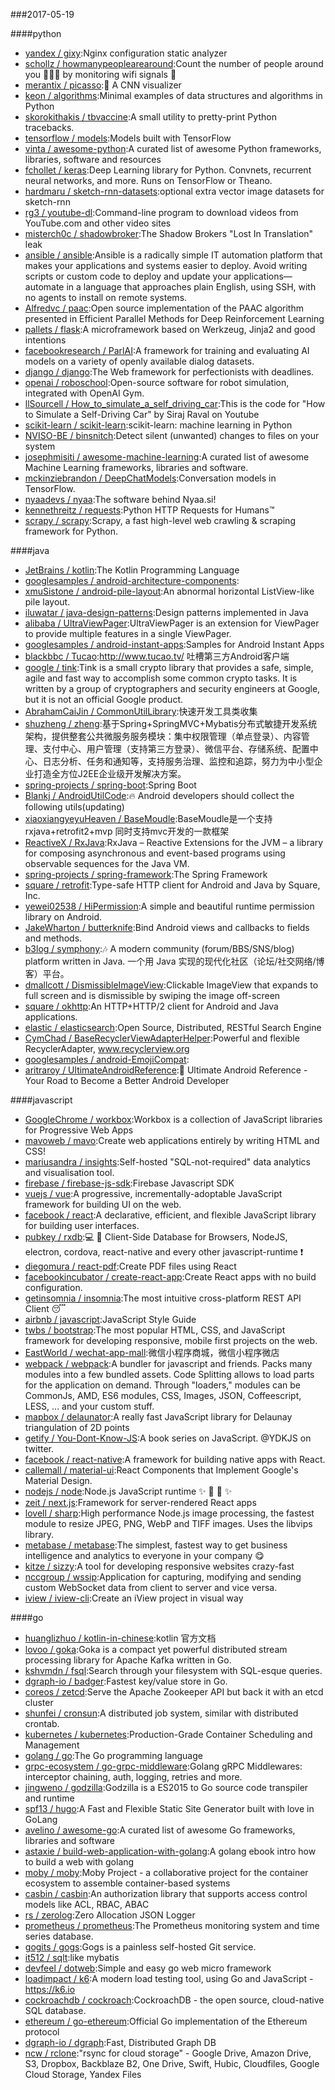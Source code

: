 ###2017-05-19

####python
* [yandex / gixy](https://github.com/yandex/gixy):Nginx configuration static analyzer
* [schollz / howmanypeoplearearound](https://github.com/schollz/howmanypeoplearearound):Count the number of people around you 👨‍👨‍👦 by monitoring wifi signals 📡
* [merantix / picasso](https://github.com/merantix/picasso):🎨 A CNN visualizer
* [keon / algorithms](https://github.com/keon/algorithms):Minimal examples of data structures and algorithms in Python
* [skorokithakis / tbvaccine](https://github.com/skorokithakis/tbvaccine):A small utility to pretty-print Python tracebacks.
* [tensorflow / models](https://github.com/tensorflow/models):Models built with TensorFlow
* [vinta / awesome-python](https://github.com/vinta/awesome-python):A curated list of awesome Python frameworks, libraries, software and resources
* [fchollet / keras](https://github.com/fchollet/keras):Deep Learning library for Python. Convnets, recurrent neural networks, and more. Runs on TensorFlow or Theano.
* [hardmaru / sketch-rnn-datasets](https://github.com/hardmaru/sketch-rnn-datasets):optional extra vector image datasets for sketch-rnn
* [rg3 / youtube-dl](https://github.com/rg3/youtube-dl):Command-line program to download videos from YouTube.com and other video sites
* [misterch0c / shadowbroker](https://github.com/misterch0c/shadowbroker):The Shadow Brokers "Lost In Translation" leak
* [ansible / ansible](https://github.com/ansible/ansible):Ansible is a radically simple IT automation platform that makes your applications and systems easier to deploy. Avoid writing scripts or custom code to deploy and update your applications— automate in a language that approaches plain English, using SSH, with no agents to install on remote systems.
* [Alfredvc / paac](https://github.com/Alfredvc/paac):Open source implementation of the PAAC algorithm presented in Efficient Parallel Methods for Deep Reinforcement Learning
* [pallets / flask](https://github.com/pallets/flask):A microframework based on Werkzeug, Jinja2 and good intentions
* [facebookresearch / ParlAI](https://github.com/facebookresearch/ParlAI):A framework for training and evaluating AI models on a variety of openly available dialog datasets.
* [django / django](https://github.com/django/django):The Web framework for perfectionists with deadlines.
* [openai / roboschool](https://github.com/openai/roboschool):Open-source software for robot simulation, integrated with OpenAI Gym.
* [llSourcell / How_to_simulate_a_self_driving_car](https://github.com/llSourcell/How_to_simulate_a_self_driving_car):This is the code for "How to Simulate a Self-Driving Car" by Siraj Raval on Youtube
* [scikit-learn / scikit-learn](https://github.com/scikit-learn/scikit-learn):scikit-learn: machine learning in Python
* [NVISO-BE / binsnitch](https://github.com/NVISO-BE/binsnitch):Detect silent (unwanted) changes to files on your system
* [josephmisiti / awesome-machine-learning](https://github.com/josephmisiti/awesome-machine-learning):A curated list of awesome Machine Learning frameworks, libraries and software.
* [mckinziebrandon / DeepChatModels](https://github.com/mckinziebrandon/DeepChatModels):Conversation models in TensorFlow.
* [nyaadevs / nyaa](https://github.com/nyaadevs/nyaa):The software behind Nyaa.si!
* [kennethreitz / requests](https://github.com/kennethreitz/requests):Python HTTP Requests for Humans™
* [scrapy / scrapy](https://github.com/scrapy/scrapy):Scrapy, a fast high-level web crawling & scraping framework for Python.

####java
* [JetBrains / kotlin](https://github.com/JetBrains/kotlin):The Kotlin Programming Language
* [googlesamples / android-architecture-components](https://github.com/googlesamples/android-architecture-components):
* [xmuSistone / android-pile-layout](https://github.com/xmuSistone/android-pile-layout):An abnormal horizontal ListView-like pile layout.
* [iluwatar / java-design-patterns](https://github.com/iluwatar/java-design-patterns):Design patterns implemented in Java
* [alibaba / UltraViewPager](https://github.com/alibaba/UltraViewPager):UltraViewPager is an extension for ViewPager to provide multiple features in a single ViewPager.
* [googlesamples / android-instant-apps](https://github.com/googlesamples/android-instant-apps):Samples for Android Instant Apps
* [blackbbc / Tucao](https://github.com/blackbbc/Tucao):http://www.tucao.tv/ 吐槽第三方Android客户端
* [google / tink](https://github.com/google/tink):Tink is a small crypto library that provides a safe, simple, agile and fast way to accomplish some common crypto tasks. It is written by a group of cryptographers and security engineers at Google, but it is not an official Google product.
* [AbrahamCaiJin / CommonUtilLibrary](https://github.com/AbrahamCaiJin/CommonUtilLibrary):快速开发工具类收集
* [shuzheng / zheng](https://github.com/shuzheng/zheng):基于Spring+SpringMVC+Mybatis分布式敏捷开发系统架构，提供整套公共微服务服务模块：集中权限管理（单点登录）、内容管理、支付中心、用户管理（支持第三方登录）、微信平台、存储系统、配置中心、日志分析、任务和通知等，支持服务治理、监控和追踪，努力为中小型企业打造全方位J2EE企业级开发解决方案。
* [spring-projects / spring-boot](https://github.com/spring-projects/spring-boot):Spring Boot
* [Blankj / AndroidUtilCode](https://github.com/Blankj/AndroidUtilCode):🔥 Android developers should collect the following utils(updating)
* [xiaoxiangyeyuHeaven / BaseMoudle](https://github.com/xiaoxiangyeyuHeaven/BaseMoudle):BaseMoudle是一个支持rxjava+retrofit2+mvp 同时支持mvc开发的一款框架
* [ReactiveX / RxJava](https://github.com/ReactiveX/RxJava):RxJava – Reactive Extensions for the JVM – a library for composing asynchronous and event-based programs using observable sequences for the Java VM.
* [spring-projects / spring-framework](https://github.com/spring-projects/spring-framework):The Spring Framework
* [square / retrofit](https://github.com/square/retrofit):Type-safe HTTP client for Android and Java by Square, Inc.
* [yewei02538 / HiPermission](https://github.com/yewei02538/HiPermission):A simple and beautiful runtime permission library on Android.
* [JakeWharton / butterknife](https://github.com/JakeWharton/butterknife):Bind Android views and callbacks to fields and methods.
* [b3log / symphony](https://github.com/b3log/symphony):🎶 A modern community (forum/BBS/SNS/blog) platform written in Java. 一个用 Java 实现的现代化社区（论坛/社交网络/博客）平台。
* [dmallcott / DismissibleImageView](https://github.com/dmallcott/DismissibleImageView):Clickable ImageView that expands to full screen and is dismissible by swiping the image off-screen
* [square / okhttp](https://github.com/square/okhttp):An HTTP+HTTP/2 client for Android and Java applications.
* [elastic / elasticsearch](https://github.com/elastic/elasticsearch):Open Source, Distributed, RESTful Search Engine
* [CymChad / BaseRecyclerViewAdapterHelper](https://github.com/CymChad/BaseRecyclerViewAdapterHelper):Powerful and flexible RecyclerAdapter, www.recyclerview.org
* [googlesamples / android-EmojiCompat](https://github.com/googlesamples/android-EmojiCompat):
* [aritraroy / UltimateAndroidReference](https://github.com/aritraroy/UltimateAndroidReference):🚀 Ultimate Android Reference - Your Road to Become a Better Android Developer

####javascript
* [GoogleChrome / workbox](https://github.com/GoogleChrome/workbox):Workbox is a collection of JavaScript libraries for Progressive Web Apps
* [mavoweb / mavo](https://github.com/mavoweb/mavo):Create web applications entirely by writing HTML and CSS!
* [mariusandra / insights](https://github.com/mariusandra/insights):Self-hosted "SQL-not-required" data analytics and visualisation tool.
* [firebase / firebase-js-sdk](https://github.com/firebase/firebase-js-sdk):Firebase Javascript SDK
* [vuejs / vue](https://github.com/vuejs/vue):A progressive, incrementally-adoptable JavaScript framework for building UI on the web.
* [facebook / react](https://github.com/facebook/react):A declarative, efficient, and flexible JavaScript library for building user interfaces.
* [pubkey / rxdb](https://github.com/pubkey/rxdb):💻 📱 Client-Side Database for Browsers, NodeJS, electron, cordova, react-native and every other javascript-runtime ❗️
* [diegomura / react-pdf](https://github.com/diegomura/react-pdf):Create PDF files using React
* [facebookincubator / create-react-app](https://github.com/facebookincubator/create-react-app):Create React apps with no build configuration.
* [getinsomnia / insomnia](https://github.com/getinsomnia/insomnia):The most intuitive cross-platform REST API Client 😴
* [airbnb / javascript](https://github.com/airbnb/javascript):JavaScript Style Guide
* [twbs / bootstrap](https://github.com/twbs/bootstrap):The most popular HTML, CSS, and JavaScript framework for developing responsive, mobile first projects on the web.
* [EastWorld / wechat-app-mall](https://github.com/EastWorld/wechat-app-mall):微信小程序商城，微信小程序微店
* [webpack / webpack](https://github.com/webpack/webpack):A bundler for javascript and friends. Packs many modules into a few bundled assets. Code Splitting allows to load parts for the application on demand. Through "loaders," modules can be CommonJs, AMD, ES6 modules, CSS, Images, JSON, Coffeescript, LESS, ... and your custom stuff.
* [mapbox / delaunator](https://github.com/mapbox/delaunator):A really fast JavaScript library for Delaunay triangulation of 2D points
* [getify / You-Dont-Know-JS](https://github.com/getify/You-Dont-Know-JS):A book series on JavaScript. @YDKJS on twitter.
* [facebook / react-native](https://github.com/facebook/react-native):A framework for building native apps with React.
* [callemall / material-ui](https://github.com/callemall/material-ui):React Components that Implement Google's Material Design.
* [nodejs / node](https://github.com/nodejs/node):Node.js JavaScript runtime ✨ 🐢 🚀 ✨
* [zeit / next.js](https://github.com/zeit/next.js):Framework for server-rendered React apps
* [lovell / sharp](https://github.com/lovell/sharp):High performance Node.js image processing, the fastest module to resize JPEG, PNG, WebP and TIFF images. Uses the libvips library.
* [metabase / metabase](https://github.com/metabase/metabase):The simplest, fastest way to get business intelligence and analytics to everyone in your company 😋
* [kitze / sizzy](https://github.com/kitze/sizzy):A tool for developing responsive websites crazy-fast
* [nccgroup / wssip](https://github.com/nccgroup/wssip):Application for capturing, modifying and sending custom WebSocket data from client to server and vice versa.
* [iview / iview-cli](https://github.com/iview/iview-cli):Create an iView project in visual way

####go
* [huanglizhuo / kotlin-in-chinese](https://github.com/huanglizhuo/kotlin-in-chinese):kotlin 官方文档
* [lovoo / goka](https://github.com/lovoo/goka):Goka is a compact yet powerful distributed stream processing library for Apache Kafka written in Go.
* [kshvmdn / fsql](https://github.com/kshvmdn/fsql):Search through your filesystem with SQL-esque queries.
* [dgraph-io / badger](https://github.com/dgraph-io/badger):Fastest key/value store in Go.
* [coreos / zetcd](https://github.com/coreos/zetcd):Serve the Apache Zookeeper API but back it with an etcd cluster
* [shunfei / cronsun](https://github.com/shunfei/cronsun):A distributed job system, similar with distributed crontab.
* [kubernetes / kubernetes](https://github.com/kubernetes/kubernetes):Production-Grade Container Scheduling and Management
* [golang / go](https://github.com/golang/go):The Go programming language
* [grpc-ecosystem / go-grpc-middleware](https://github.com/grpc-ecosystem/go-grpc-middleware):Golang gRPC Middlewares: interceptor chaining, auth, logging, retries and more.
* [jingweno / godzilla](https://github.com/jingweno/godzilla):Godzilla is a ES2015 to Go source code transpiler and runtime
* [spf13 / hugo](https://github.com/spf13/hugo):A Fast and Flexible Static Site Generator built with love in GoLang
* [avelino / awesome-go](https://github.com/avelino/awesome-go):A curated list of awesome Go frameworks, libraries and software
* [astaxie / build-web-application-with-golang](https://github.com/astaxie/build-web-application-with-golang):A golang ebook intro how to build a web with golang
* [moby / moby](https://github.com/moby/moby):Moby Project - a collaborative project for the container ecosystem to assemble container-based systems
* [casbin / casbin](https://github.com/casbin/casbin):An authorization library that supports access control models like ACL, RBAC, ABAC
* [rs / zerolog](https://github.com/rs/zerolog):Zero Allocation JSON Logger
* [prometheus / prometheus](https://github.com/prometheus/prometheus):The Prometheus monitoring system and time series database.
* [gogits / gogs](https://github.com/gogits/gogs):Gogs is a painless self-hosted Git service.
* [it512 / sqlt](https://github.com/it512/sqlt):like mybatis
* [devfeel / dotweb](https://github.com/devfeel/dotweb):Simple and easy go web micro framework
* [loadimpact / k6](https://github.com/loadimpact/k6):A modern load testing tool, using Go and JavaScript - https://k6.io
* [cockroachdb / cockroach](https://github.com/cockroachdb/cockroach):CockroachDB - the open source, cloud-native SQL database.
* [ethereum / go-ethereum](https://github.com/ethereum/go-ethereum):Official Go implementation of the Ethereum protocol
* [dgraph-io / dgraph](https://github.com/dgraph-io/dgraph):Fast, Distributed Graph DB
* [ncw / rclone](https://github.com/ncw/rclone):"rsync for cloud storage" - Google Drive, Amazon Drive, S3, Dropbox, Backblaze B2, One Drive, Swift, Hubic, Cloudfiles, Google Cloud Storage, Yandex Files
